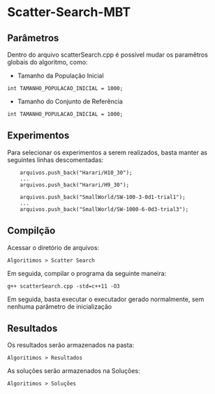 # Scatter-Search-MBT

## Parâmetros

Dentro do arquivo scatterSearch.cpp é possível mudar os paramêtros globais do algoritmo, como:

- Tamanho da População Inicial

` int TAMANHO_POPULACAO_INICIAL = 1000; `

- Tamanho do Conjunto de Referência

` int TAMANHO_POPULACAO_INICIAL = 1000; `

## Experimentos

Para selecionar os experimentos a serem realizados, basta manter as seguintes linhas descomentadas:

```
    arquivos.push_back("Harari/H10_30");
    ...
    arquivos.push_back("Harari/H9_30");

    arquivos.push_back("SmallWorld/SW-100-3-0d1-trial1");
    ...
    arquivos.push_back("SmallWorld/SW-1000-6-0d3-trial3");
```
## Compilção

Acessar o diretório de arquivos:

` Algoritimos > Scatter Search `

Em seguida, compilar o programa da seguinte maneira:

` g++ scatterSearch.cpp -std=c++11 -O3 `

Em seguida, basta executar o executador gerado normalmente, sem nenhuma parâmetro de inicialização

## Resultados

Os resultados serão armazenados na pasta:

` Algoritimos > Resultados `

As soluções serão armazenados na Soluções:

` Algoritimos > Soluções `

